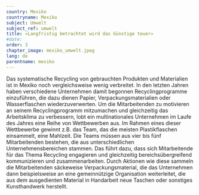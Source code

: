 ```yaml
---
country: Mexiko
countryname: Mexiko
subject: Umwelt
subject_ref: umwelt
title: «Langfristig betrachtet wird das Günstige teuer»
#date:
order: 3
chapter_image: mexiko_umwelt.jpeg
lang: de
parentname: mexiko
---
```

<div class="content" markdown="1">
Das systematische Recycling von gebrauchten Produkten und Materialien ist in Mexiko noch vergleichsweise wenig verbreitet. In den letzten Jahren haben verschiedene Unternehmen damit begonnen Recyclingprogramme einzuführen, die dazu dienen Papier, Verpackungsmaterialien oder Wasserflaschen wiederzuverwerten. Um die Mitarbeitenden zu motivieren an seinem Recyclingprogramm mitzumachen und gleichzeitig das Arbeitsklima zu verbessern, lobt ein multinationales Unternehmen im Laufe des Jahres eine Reihe von Wettbewerben aus. Im Rahmen eines dieser Wettbewerbe gewinnt z.B. das Team, das die meisten Plastikflaschen einsammelt, eine Mahlzeit. Die Teams müssen aus vier bis fünf Mitarbeitenden bestehen, die aus unterschiedlichen Unternehmensbereichen stammen. Das führt dazu, dass sich Mitarbeitende für das Thema Recycling engagieren und gleichzeitig bereichsübergreifend kommunizieren und zusammenarbeiten. Durch Aktionen wie diese sammeln die Mitarbeitenden säckeweise Verpackungsmaterial, die das Unternehmen dann beispielsweise an eine gemeinnützige Organisation weiterleitet, die aus dem ausgedienten Material in Handarbeit neue Taschen oder sonstiges Kunsthandwerk herstellt.
</div>
